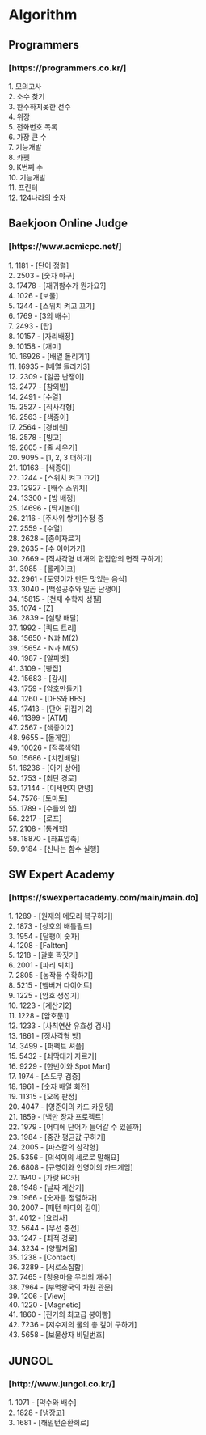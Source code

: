 # Algorithm
<h2>Programmers</h2>  
<h3>[https://programmers.co.kr/]</h3>  
1. 모의고사</br>  
2. 소수 찾기</br>
3. 완주하지못한 선수</br>
4. 위장</br>
5. 전화번호 목록</br>
6. 가장 큰 수</br>
7. 기능개발</br>
8. 카펫</br>
9. K번째 수</br>  
10. 기능개발</br>
11. 프린터</br>
12. 124나라의 숫자</br>
<h2>Baekjoon Online Judge</h2>  
<h3>[https://www.acmicpc.net/]</h3>
1. 1181 - [단어 정렬]</br>
2. 2503 - [숫자 야구]</br>
3. 17478 - [재귀함수가 뭔가요?]</br>
4. 1026 - [보물]</br>
5. 1244 - [스위치 켜고 끄기]</br>
6. 1769 - [3의 배수]</br>
7. 2493 - [탑]</br>
8. 10157 - [자리배정]</br>
9. 10158 - [개미]</br>
10. 16926 - [배열 돌리기1]</br>
11. 16935 - [배열 돌리기3]</br>
12. 2309 - [일곱 난쟁이]</br>
13. 2477 - [참외밭]</br>
14. 2491 - [수열]</br>
15. 2527 - [직사각형]</br>
16. 2563 - [색종이]</br>
17. 2564 - [경비원]</br>
18. 2578 - [빙고]</br>
19. 2605 - [줄 세우기]</br>
20. 9095 - [1, 2, 3 더하기]</br>
21. 10163 - [색종이]</br>
22. 1244 - [스위치 켜고 끄기]</br>
23. 12927 - [배수 스위치]</br>
24. 13300 - [방 배정]</br>
25. 14696 - [딱지놀이]</br>
26. 2116 - [주사위 쌓기]수정 중</br>
27. 2559 - [수열]</br>
28. 2628 - [종이자르기</br>
29. 2635 - [수 이어가기]</br>
30. 2669 - [직사각형 네개의 합집합의 면적 구하기]</br>
31. 3985 - [롤케이크]</br>
32. 2961 - [도영이가 만든 맛있는 음식]</br>
33. 3040 - [백설공주와 일곱 난쟁이]</br>
34. 15815 - [천재 수학자 성필]</br>
35. 1074 - [Z]</br>
36. 2839 - [설탕 배달]</br>
37. 1992 - [쿼드 트리]</br>
38. 15650 - N과 M(2)</br>
39. 15654 - N과 M(5)</br>
40. 1987 - [알파벳]</br>
41. 3109 - [빵집]</br>
42. 15683 - [감시]</br>
43. 1759 - [암호만들기]</br>
44. 1260 - [DFS와 BFS]</br>
45. 17413 - [단어 뒤집기 2]</br>
46. 11399 - [ATM]</br>
47. 2567 - [색종이2]</br>
48. 9655 - [돌게임]</br>
49. 10026 - [적록색약]<br/>
50. 15686 - [치킨배달]<br/>
51. 16236 - [아기 상어]<br/>
52. 1753 - [최단 경로]<br/>
53. 17144 - [미세먼지 안녕]<br/>
54. 7576- [토마토]<br/>
55. 1789 - [수들의 합]<br/>
56. 2217 - [로프]<br/>
57. 2108 - [통계학]<br/>
58. 18870 - [좌표압축]<br/>
59. 9184 - [신나는 함수 실행]<br/>
<h2>SW Expert Academy</h2>
<h3>[https://swexpertacademy.com/main/main.do]</h3>
1. 1289 - [원재의 메모리 복구하기]</br>
2. 1873 - [상호의 배틀필드]</br>
3. 1954 - [달팽이 숫자]</br>
4. 1208 - [Faltten]</br>
5. 1218 - [괄호 짝짓기]</br>
6. 2001 - [파리 퇴치]</br>
7. 2805 - [농작물 수확하기]</br>
8. 5215 - [햄버거 다이어트]</br>
9. 1225 - [암호 생성기]</br>
10. 1223 - [계산기2]</br>
11. 1228 - [암호문1]</br>
12. 1233 - [사칙연산 유효성 검사]</br>
13. 1861 - [정사각형 방]</br>
14. 3499 - [퍼펙트 셔플]</br>
15. 5432 - [쇠막대기 자르기]</br>
16. 9229 - [한빈이와 Spot Mart]</br>
17. 1974 - [스도쿠 검증]</br>
18. 1961 - [숫자 배열 회전]</br>
19. 11315 - [오목 판정]</br>
20. 4047 - [영준이의 카드 카운팅]</br>
21. 1859 - [백만 장자 프로젝트]</br>
22. 1979 - [어디에 단어가 들어갈 수 있을까]</br>
23. 1984 - [중간 평균값 구하기]</br>
24. 2005 - [파스칼의 삼각형]</br>
25. 5356 - [의석이의 세로로 말해요]</br>
26. 6808 - [규영이와 인영이의 카드게임]</br>
27. 1940 - [가랏 RC카]</br>
28. 1948 - [날짜 계산기]</br>
29. 1966 - [숫자를 정렬하자]</br>
30. 2007 - [패턴 마디의 길이]</br>
31. 4012  - [요리사]</br>
32. 5644 - [무선 충전]</br>
33. 1247 - [최적 경로]</br>
34. 3234 - [양팔저울]</br>
35. 1238 - [Contact]</br>
36. 3289 - [서로소집합]</br>
37. 7465 - [창용마을 무리의 개수]</br>
38. 7964 - [부먹왕국의 차원 관문]<br/>
39. 1206 - [View]<br/>
40. 1220 - [Magnetic]<br/>
41. 1860 - [진기의 최고급 붕어빵]<br/>
42. 7236 - [저수지의 물의 총 깊이 구하기]<br/>
43. 5658 - [보물상자 비밀번호]<br/>
<h2>JUNGOL</h2>
<h3>[http://www.jungol.co.kr/]</h3>
1. 1071 - [약수와 배수]</br>
2. 1828 - [냉장고]</br>
3. 1681 - [해밀턴순환회로]<br/>
